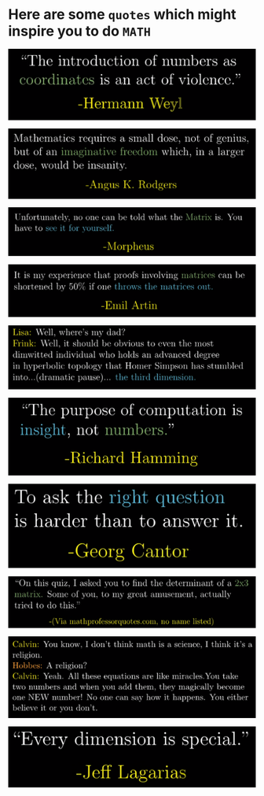 # Here are some `quotes` which might inspire you to do `MATH`


![](Images/Quote1.png)

![](Images/Quote2.png)

![](Images/Quote3.png)

![](Images/Quote4.png)

![](Images/Quote5.png)

![](Images/Quote6.png)

![](Images/Quote7.png)

![](Images/Quote8.png)

![](Images/Quote9.png)

![](Images/Quote10.png)